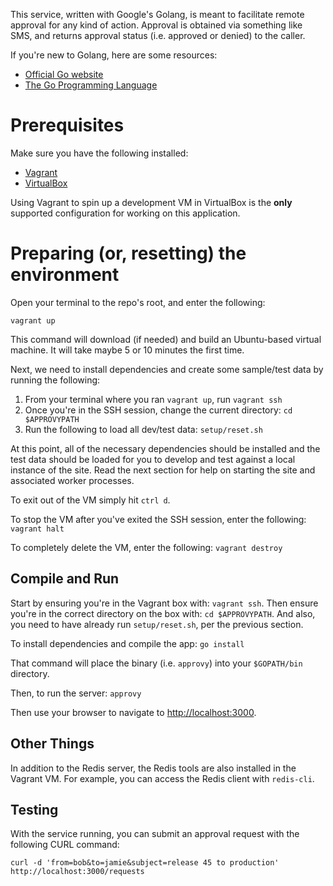 This service, written with Google's Golang, is meant to facilitate remote approval for any kind of action. Approval is obtained via something like SMS, and returns approval status (i.e. approved or denied) to the caller.

If you're new to Golang, here are some resources:

- [Official Go website](https://golang.org/)
- [The Go Programming Language](https://www.amazon.com/Programming-Language-Addison-Wesley-Professional-Computing/dp/0134190440)


# Prerequisites

Make sure you have the following installed:

- [Vagrant](https://www.vagrantup.com/)
- [VirtualBox](https://www.virtualbox.org/wiki/Downloads)

Using Vagrant to spin up a development VM in VirtualBox is the **only** supported configuration for working on this application.


# Preparing (or, resetting) the environment

Open your terminal to the repo's root, and enter the following:

    vagrant up

This command will download (if needed) and build an Ubuntu-based virtual machine. It will take maybe 5 or 10 minutes the first time.

Next, we need to install dependencies and create some sample/test data by running the following:

1. From your terminal where you ran `vagrant up`, run `vagrant ssh`
1. Once you're in the SSH session, change the current directory: `cd $APPROVYPATH`
1. Run the following to load all dev/test data: `setup/reset.sh`

At this point, all of the necessary dependencies should be installed and the test data should be loaded for you to develop and test against a local 
instance of the site. Read the next section for help on starting the site and associated worker processes.

To exit out of the VM simply hit `ctrl d`.

To stop the VM after you've exited the SSH session, enter the following: `vagrant halt`

To completely delete the VM, enter the following: `vagrant destroy`


Compile and Run
---------------

Start by ensuring you're in the Vagrant box with: `vagrant ssh`. Then ensure you're in the correct directory on the box with: `cd $APPROVYPATH`. And also, you need to have already run `setup/reset.sh`, per the previous section.

To install dependencies and compile the app: `go install`

That command will place the binary (i.e. `approvy`) into your `$GOPATH/bin` directory.

Then, to run the server: `approvy`

Then use your browser to navigate to [http://localhost:3000](http://localhost:3000).


Other Things
------------

In addition to the Redis server, the Redis tools are also installed in the Vagrant VM. For example, you can access the Redis client with `redis-cli`.


Testing
-------

With the service running, you can submit an approval request with the following CURL command:

```
curl -d 'from=bob&to=jamie&subject=release 45 to production' http://localhost:3000/requests
```


